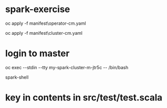 # spark-exercise

oc apply -f manifest\operator-cm.yaml

oc apply -f manifest\cluster-cm.yaml

# login to master

oc exec --stdin --tty my-spark-cluster-m-jtr5c -- /bin/bash

spark-shell

# key in contents in src/test/test.scala

